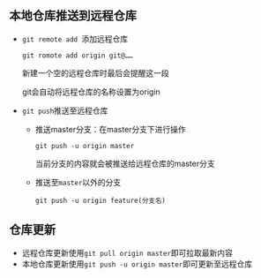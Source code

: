 ## 本地仓库推送到远程仓库

-   `git remote add `添加远程仓库

    ```
    git romote add origin git@……
    ```

    新建一个空的远程仓库时最后会提醒这一段

    git会自动将远程仓库的名称设置为origin

-   `git push`推送至远程仓库

    -   推送master分支：在master分支下进行操作

        ```
        git push -u origin master
        ```

        当前分支的内容就会被推送给远程仓库的master分支

    -   推送至`master`以外的分支

        ```
        git push -u origin feature(分支名)
        ```

## 仓库更新

-   远程仓库更新使用`git pull origin master`即可拉取最新内容
-   本地仓库更新使用`git push -u origin master`即可更新至远程仓库